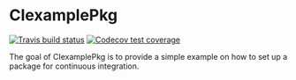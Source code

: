 # CIexamplePkg

<!-- badges: start -->
[![Travis build status](https://travis-ci.org/o1iv3r/CIexamplePkg.svg?branch=master)](https://travis-ci.org/o1iv3r/CIexamplePkg)
[![Codecov test coverage](https://codecov.io/gh/o1iv3r/CIexamplePkg/branch/master/graph/badge.svg)](https://codecov.io/gh/o1iv3r/CIexamplePkg?branch=master)
<!-- badges: end -->

The goal of CIexamplePkg is to provide a simple example on how to set up a package for continuous integration.
